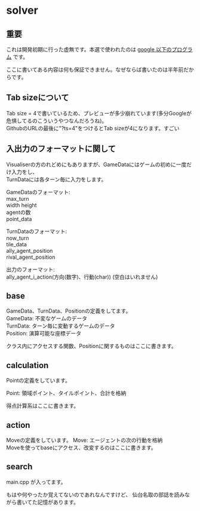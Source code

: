 # solver

## **重要**

これは開発初期に行った虚無です。本選で使われたのは <u> google 以下のプログラム</u> です。

ここに書いてある内容は何も保証できません。なぜならば書いたのは半年前だからです。

## Tab sizeについて

Tab size = 4で書いているため、プレビューが多少崩れています(多分Googleが危惧してるのこういうやつなんだろうね)。  
GithubのURLの最後に"?ts=4"をつけるとTab sizeが4になります。すごい

## 入出力のフォーマットに関して

Visualiserの方のれどめにもありますが、GameDataにはゲームの初めに一度だけ入力をし、  
TurnDataには各ターン毎に入力をします。

GameDataのフォーマット:  
max_turn  
width height  
agentの数  
point_data

TurnDataのフォーマット:  
now_turn  
tile_data  
ally_agent_position  
rival_agent_position  

出力のフォーマット:  
ally_agent_i_action(方向(数字)、行動(char)) (空白はいれません)

## base

GameData、TurnData、Positionの定義をしてます。  
GameData: 不変なゲームのデータ  
TurnData: ターン毎に変動するゲームのデータ  
Position: 演算可能な座標データ

クラス内にアクセスする関数、Positionに関するものはここに書きます。  

## calculation

Pointの定義をしています。

Point: 領域ポイント、タイルポイント、合計を格納

得点計算系はここに書きます。  

## action

Moveの定義をしています。
Move: エージェントの次の行動を格納   
Moveを使ってbaseにアクセス、改変するのはここに書きます。  

## search

main.cpp が入ってます。

もはや何やったか覚えてないのであれなんですけど、 仙台名取の部誌を読みながら書いてた記憶があります。
